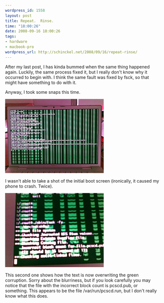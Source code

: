 ```yaml
--- 
wordpress_id: 1558
layout: post
title: Repeat.  Rinse.
time: "18:00:26"
date: 2008-09-16 18:00:26
tags: 
- hardware
- macbook-pro
wordpress_url: http://schinckel.net/2008/09/16/repeat-rinse/
---
```

After my last post, I has kinda bummed when the same thing happened again. Luckily, the same process fixed it, but I really don't know why it occurred to begin with. I think the same fault was fixed by fsck, so that might have something to do with it.

Anyway, I took some snaps this time.

![16092008.jpg][1]  


I wasn't able to take a shot of the initial boot screen (ironically, it caused my phone to crash. Twice).

![16092008(001).jpg][2]

This second one shows how the text is now overwriting the green corruption. Sorry about the blurriness, but if you look carefully you may notice that the file with the incorrect block count is pcscd.pub, or something. This appears to be the file /var/run/pcscd.run, but I don't really know what this does.

   [1]: /images/2008/09/16092008.jpg
   [2]: /images/2008/09/16092008001.jpg

